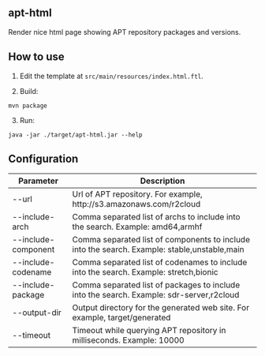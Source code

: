 ## apt-html

Render nice html page showing APT repository packages and versions.

## How to use

1. Edit the template at ```src/main/resources/index.html.ftl```.

2. Build:

```
mvn package
```

3. Run:

```
java -jar ./target/apt-html.jar --help
```

## Configuration

<table>
  <thead>
    <tr>
      <th>
        Parameter
      </th>
      <th>
        Description
      </th>
    </tr>
  </thead>
  <tbody>
	<tr>
    <td>--url</td>
    <td>Url of APT repository. For example, http://s3.amazonaws.com/r2cloud</td>
    </tr>
    <tr>
    <td>--include-arch</td>
    <td>Comma separated list of archs to include into the search. Example: amd64,armhf</td>
    </tr>
    <tr>
    <td>--include-component</td>
    <td>Comma separated list of components to include into the search. Example: stable,unstable,main</td>
    </tr>
	<tr>
    <td>--include-codename</td>
    <td>Comma separated list of codenames to include into the search. Example: stretch,bionic</td>
    </tr>
	  <tr>
    <td>--include-package</td>
    <td>Comma separated list of packages to include into the search. Example: sdr-server,r2cloud</td>
    </tr>
	  <tr>
    <td>--output-dir</td>
    <td>Output directory for the generated web site. For example, target/generated</td>
    </tr>
    <tr>
    <td>--timeout</td>
    <td>Timeout while querying APT repository in milliseconds. Example: 10000</td>
    </tr>
  </tbody>
</table>



